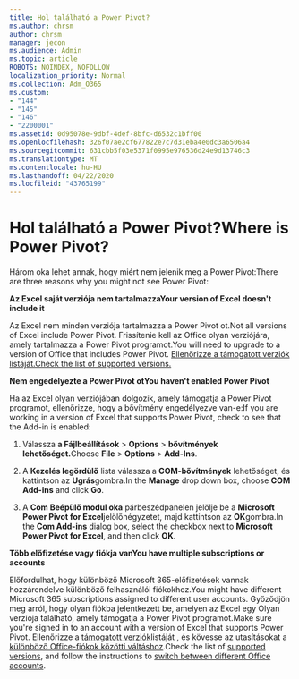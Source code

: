 ```yaml
---
title: Hol található a Power Pivot?
ms.author: chrsm
author: chrsm
manager: jecon
ms.audience: Admin
ms.topic: article
ROBOTS: NOINDEX, NOFOLLOW
localization_priority: Normal
ms.collection: Adm_O365
ms.custom:
- "144"
- "145"
- "146"
- "2200001"
ms.assetid: 0d95078e-9dbf-4def-8bfc-d6532c1bff00
ms.openlocfilehash: 326f07ae2cf677822e7c7d31eba4e0dc3a6506a4
ms.sourcegitcommit: 631cbb5f03e5371f0995e976536d24e9d13746c3
ms.translationtype: MT
ms.contentlocale: hu-HU
ms.lasthandoff: 04/22/2020
ms.locfileid: "43765199"
---
```

# <a name="where-is-power-pivot"></a><span data-ttu-id="4b653-102">Hol található a Power Pivot?</span><span class="sxs-lookup"><span data-stu-id="4b653-102">Where is Power Pivot?</span></span>

<span data-ttu-id="4b653-103">Három oka lehet annak, hogy miért nem jelenik meg a Power Pivot:</span><span class="sxs-lookup"><span data-stu-id="4b653-103">There are three reasons why you might not see Power Pivot:</span></span>
  
<span data-ttu-id="4b653-104">**Az Excel saját verziója nem tartalmazza**</span><span class="sxs-lookup"><span data-stu-id="4b653-104">**Your version of Excel doesn't include it**</span></span>
  
<span data-ttu-id="4b653-105">Az Excel nem minden verziója tartalmazza a Power Pivot ot.</span><span class="sxs-lookup"><span data-stu-id="4b653-105">Not all versions of Excel include Power Pivot.</span></span> <span data-ttu-id="4b653-106">Frissítenie kell az Office olyan verziójára, amely tartalmazza a Power Pivot programot.</span><span class="sxs-lookup"><span data-stu-id="4b653-106">You will need to upgrade to a version of Office that includes Power Pivot.</span></span> [<span data-ttu-id="4b653-107">Ellenőrizze a támogatott verziók listáját.</span><span class="sxs-lookup"><span data-stu-id="4b653-107">Check the list of supported versions.</span></span>](https://support.office.com/article/aa64e217-4b6e-410b-8337-20b87e1c2a4b.aspx)
  
<span data-ttu-id="4b653-108">**Nem engedélyezte a Power Pivot ot**</span><span class="sxs-lookup"><span data-stu-id="4b653-108">**You haven't enabled Power Pivot**</span></span>
  
<span data-ttu-id="4b653-109">Ha az Excel olyan verziójában dolgozik, amely támogatja a Power Pivot programot, ellenőrizze, hogy a bővítmény engedélyezve van-e:</span><span class="sxs-lookup"><span data-stu-id="4b653-109">If you are working in a version of Excel that supports Power Pivot, check to see that the Add-in is enabled:</span></span>
  
1. <span data-ttu-id="4b653-110">Válassza **a Fájlbeállítások** \> **Options** \> **bővítmények lehetőséget.**</span><span class="sxs-lookup"><span data-stu-id="4b653-110">Choose **File** \> **Options** \> **Add-Ins**.</span></span>

2. <span data-ttu-id="4b653-111">A **Kezelés legördülő** lista válassza a **COM-bővítmények** lehetőséget, és kattintson az **Ugrás**gombra.</span><span class="sxs-lookup"><span data-stu-id="4b653-111">In the **Manage** drop down box, choose **COM Add-ins** and click **Go**.</span></span>

3. <span data-ttu-id="4b653-112">A **Com Beépülő modul oka** párbeszédpanelen jelölje be a **Microsoft Power Pivot for Excel**jelölőnégyzetet, majd kattintson az **OK**gombra.</span><span class="sxs-lookup"><span data-stu-id="4b653-112">In the **Com Add-ins** dialog box, select the checkbox next to **Microsoft Power Pivot for Excel**, and then click **OK**.</span></span>

<span data-ttu-id="4b653-113">**Több előfizetése vagy fiókja van**</span><span class="sxs-lookup"><span data-stu-id="4b653-113">**You have multiple subscriptions or accounts**</span></span>
  
<span data-ttu-id="4b653-114">Előfordulhat, hogy különböző Microsoft 365-előfizetések vannak hozzárendelve különböző felhasználói fiókokhoz.</span><span class="sxs-lookup"><span data-stu-id="4b653-114">You might have different Microsoft 365 subscriptions assigned to different user accounts.</span></span> <span data-ttu-id="4b653-115">Győződjön meg arról, hogy olyan fiókba jelentkezett be, amelyen az Excel egy Olyan verziója található, amely támogatja a Power Pivot programot.</span><span class="sxs-lookup"><span data-stu-id="4b653-115">Make sure you're signed in to an account with a version of Excel that supports Power Pivot.</span></span> <span data-ttu-id="4b653-116">Ellenőrizze a [támogatott verziók](https://support.office.com/article/aa64e217-4b6e-410b-8337-20b87e1c2a4b.aspx)listáját , és kövesse az utasításokat a [különböző Office-fiókok közötti váltáshoz](https://support.office.com/article/b9582171-fd1f-4284-9846-bdd72bb28426.aspx#BKMK_WebSwitchAccounts).</span><span class="sxs-lookup"><span data-stu-id="4b653-116">Check the list of [supported versions](https://support.office.com/article/aa64e217-4b6e-410b-8337-20b87e1c2a4b.aspx), and follow the instructions to [switch between different Office accounts](https://support.office.com/article/b9582171-fd1f-4284-9846-bdd72bb28426.aspx#BKMK_WebSwitchAccounts).</span></span>

